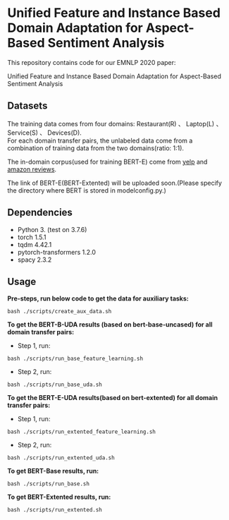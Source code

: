 # Unified Feature and Instance Based Domain Adaptation for Aspect-Based Sentiment Analysis

This repository contains code for our EMNLP 2020 paper: 

Unified Feature and Instance Based Domain Adaptation for Aspect-Based Sentiment Analysis


## Datasets

The training data comes from four domains: Restaurant(R) 、 Laptop(L) 、 Service(S) 、 Devices(D).  
For each domain transfer pairs, the unlabeled data come from a combination of training data from the two domains(ratio: 1:1).

The in-domain corpus(used for training BERT-E) come from [yelp](https://www.yelp.com/dataset/challenge) and [amazon reviews](http://jmcauley.ucsd.edu/data/amazon/links.html). 

The link of BERT-E(BERT-Extented) will be uploaded soon.(Please specify the directory where BERT is stored in modelconfig.py.)


## Dependencies
* Python 3. (test on 3.7.6)
* torch 1.5.1
* tqdm 4.42.1
* pytorch-transformers 1.2.0
* spacy 2.3.2


## Usage


**Pre-steps, run below code to get the data for auxiliary tasks:**

```
bash ./scripts/create_aux_data.sh
```


**To get the BERT-B-UDA results (based on bert-base-uncased) for all domain transfer pairs:**

* Step 1, run:
```
bash ./scripts/run_base_feature_learning.sh
```

* Step 2, run:
```
bash ./scripts/run_base_uda.sh
```


**To get the BERT-E-UDA results(based on bert-extented) for all domain transfer pairs:**

* Step 1, run:
```
bash ./scripts/run_extented_feature_learning.sh
```

* Step 2, run:
```
bash ./scripts/run_extented_uda.sh
```


**To get BERT-Base results, run:**

```
bash ./scripts/run_base.sh
```


**To get BERT-Extented results, run:**

```
bash ./scripts/run_extented.sh
```
